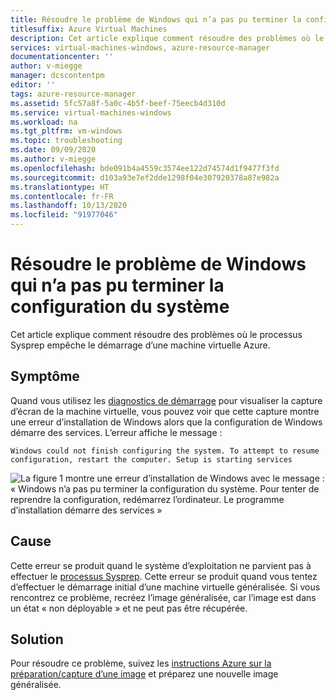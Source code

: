 ```yaml
---
title: Résoudre le problème de Windows qui n’a pas pu terminer la configuration du système
titlesuffix: Azure Virtual Machines
description: Cet article explique comment résoudre des problèmes où le processus Sysprep empêche le démarrage d’une machine virtuelle Azure.
services: virtual-machines-windows, azure-resource-manager
documentationcenter: ''
author: v-miegge
manager: dcscontentpm
editor: ''
tags: azure-resource-manager
ms.assetid: 5fc57a8f-5a0c-4b5f-beef-75eecb4d310d
ms.service: virtual-machines-windows
ms.workload: na
ms.tgt_pltfrm: vm-windows
ms.topic: troubleshooting
ms.date: 09/09/2020
ms.author: v-miegge
ms.openlocfilehash: bde091b4a4559c3574ee122d74574d1f9477f3fd
ms.sourcegitcommit: d103a93e7ef2dde1298f04e307920378a87e982a
ms.translationtype: HT
ms.contentlocale: fr-FR
ms.lasthandoff: 10/13/2020
ms.locfileid: "91977046"
---
```

# <a name="troubleshoot-windows-could-not-finish-configuring-the-system"></a>Résoudre le problème de Windows qui n’a pas pu terminer la configuration du système

Cet article explique comment résoudre des problèmes où le processus Sysprep empêche le démarrage d’une machine virtuelle Azure.

## <a name="symptom"></a>Symptôme

Quand vous utilisez les [diagnostics de démarrage](./boot-diagnostics.md) pour visualiser la capture d’écran de la machine virtuelle, vous pouvez voir que cette capture montre une erreur d’installation de Windows alors que la configuration de Windows démarre des services. L’erreur affiche le message :

`Windows could not finish configuring the system. To attempt to resume configuration, restart the computer. Setup is starting services`

  ![La figure 1 montre une erreur d’installation de Windows avec le message : « Windows n’a pas pu terminer la configuration du système. Pour tenter de reprendre la configuration, redémarrez l’ordinateur. Le programme d’installation démarre des services »](./media/windows-could-not-configure-system/1-windows-error-configure.png)

## <a name="cause"></a>Cause

Cette erreur se produit quand le système d’exploitation ne parvient pas à effectuer le [processus Sysprep](/windows-hardware/manufacture/desktop/sysprep-process-overview). Cette erreur se produit quand vous tentez d’effectuer le démarrage initial d’une machine virtuelle généralisée. Si vous rencontrez ce problème, recréez l’image généralisée, car l’image est dans un état « non déployable » et ne peut pas être récupérée.

## <a name="solution"></a>Solution

Pour résoudre ce problème, suivez les [instructions Azure sur la préparation/capture d’une image](../windows/upload-generalized-managed.md) et préparez une nouvelle image généralisée.